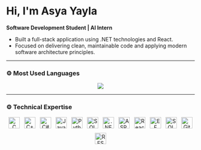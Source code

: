 # Hi, I'm Asya Yayla

**Software Development Student | AI Intern**  
- Built a full-stack application using .NET technologies and React.  
- Focused on delivering clean, maintainable code and applying modern software architecture principles.

---

### ⚙️ Most Used Languages

<p align="center">
  <img src="https://github-readme-stats.vercel.app/api/top-langs/?username=asyayla&layout=compact&hide_border=true" />
</p>

---

### ⚙️ Technical Expertise

<p align="center" style="display:flex; justify-content:center; flex-wrap:wrap; gap:12px;">
  <!-- Languages -->
  <img src="https://cdn.jsdelivr.net/gh/devicons/devicon/icons/c/c-original.svg" width="30" height="30" title="C" /> 
  <img src="https://cdn.jsdelivr.net/gh/devicons/devicon/icons/cplusplus/cplusplus-original.svg" width="30" height="30" title="C++" /> 
  <img src="https://cdn.jsdelivr.net/gh/devicons/devicon/icons/csharp/csharp-original.svg" width="30" height="30" title="C#" /> 
  <img src="https://cdn.jsdelivr.net/gh/devicons/devicon/icons/java/java-original.svg" width="30" height="30" title="Java" /> 
  <img src="https://cdn.jsdelivr.net/gh/devicons/devicon/icons/python/python-original.svg" width="30" height="30" title="Python" /> 
  <img src="https://cdn.jsdelivr.net/gh/devicons/devicon/icons/sql/sql-original.svg" width="30" height="30" title="SQL" />

  <!-- Frameworks & Libraries -->
  <img src="https://cdn.jsdelivr.net/gh/devicons/devicon/icons/dot-net/dot-net-original.svg" width="30" height="30" title=".NET" /> 
  <img src="https://cdn.jsdelivr.net/gh/devicons/devicon/icons/aspdotnet/aspdotnet-original.svg" width="30" height="30" title="ASP.NET Core" />
  <img src="https://cdn.jsdelivr.net/gh/devicons/devicon/icons/react/react-original.svg" width="30" height="30" title="React" /> 
  <img src="https://cdn.jsdelivr.net/gh/devicons/devicon/icons/efcore/efcore-original.svg" width="30" height="30" title="EF Core" />

  <!-- Databases & Tools -->
  <img src="https://cdn.jsdelivr.net/gh/devicons/devicon/icons/microsoftsqlserver/microsoftsqlserver-plain.svg" width="30" height="30" title="SQL Server" /> 
  <img src="https://cdn.jsdelivr.net/gh/devicons/devicon/icons/git/git-original.svg" width="30" height="30" title="Git" /> 
  <img src="https://cdn.jsdelivr.net/gh/devicons/devicon/icons/swagger/swagger-original.svg" width="30" height="30" title="REST APIs" /> 
</p>
